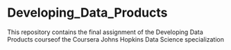 # Developing_Data_Products
This repository contains the final assignment of the Developing Data Products courseof the Coursera Johns Hopkins Data Science specialization 
